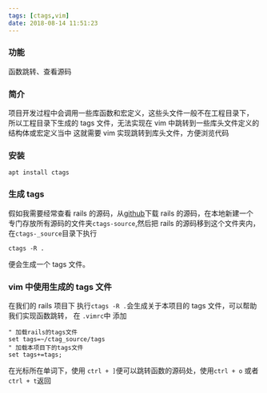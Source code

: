 ```yaml
---
tags: [ctags,vim]
date: 2018-08-14 11:51:23
---
```


### 功能

函数跳转、查看源码

### 简介

项目开发过程中会调用一些库函数和宏定义，这些头文件一般不在工程目录下，
所以工程目录下生成的 tags 文件，无法实现在 vim 中跳转到一些库头文件定义的结构体或宏定义当中
这就需要 vim 实现跳转到库头文件，方便浏览代码

### 安装

```shell
apt install ctags
```

### 生成 tags

假如我需要经常查看 rails 的源码，从[github](https://github.com/rails/rails)下载 rails 的源码，在本地新建一个专门存放所有源码的文件夹`ctags-source`,然后把 rails 的源码移到这个文件夹内，
在`ctags-_source`目录下执行

```shell
ctags -R .
```

便会生成一个 tags 文件。

### vim 中使用生成的 tags 文件

在我们的 rails 项目下 执行`ctags -R .`会生成关于本项目的 tags 文件，可以帮助我们实现函数跳转，
在 `.vimrc`中 添加

```vim
" 加载rails的tags文件
set tags=~/ctag_source/tags
" 加载本项目下的tags文件
set tags+=tags;
```

在光标所在单词下，使用 `ctrl + ]`便可以跳转函数的源码处，使用`ctrl + o` 或者`ctrl + t`返回
